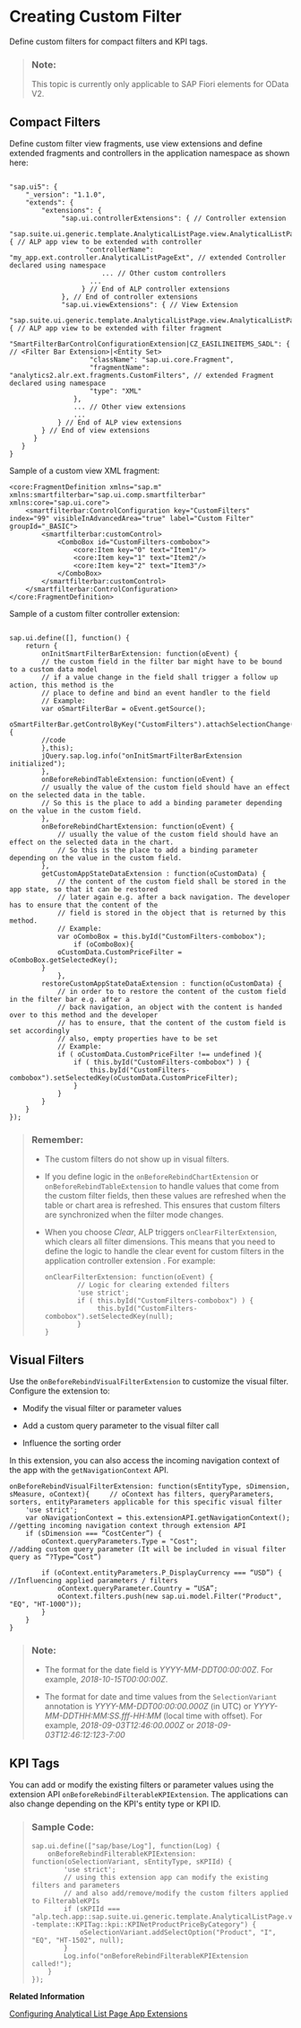 <!-- loio7251ea37044040629589478d43692713 -->

# Creating Custom Filter

Define custom filters for compact filters and KPI tags.



> ### Note:  
> This topic is currently only applicable to SAP Fiori elements for OData V2.



## Compact Filters

Define custom filter view fragments, use view extensions and define extended fragments and controllers in the application namespace as shown here:

```

"sap.ui5": {
    "_version": "1.1.0",
    "extends": {
        "extensions": {
             "sap.ui.controllerExtensions": { // Controller extension
                 "sap.suite.ui.generic.template.AnalyticalListPage.view.AnalyticalListPage": { // ALP app view to be extended with controller
                   "controllerName": "my_app.ext.controller.AnalyticalListPageExt", // extended Controller declared using namespace
                       ... // Other custom controllers
                    ...
                  } // End of ALP controller extensions
             }, // End of controller extensions
             "sap.ui.viewExtensions": { // View Extension
                 "sap.suite.ui.generic.template.AnalyticalListPage.view.AnalyticalListPage": { // ALP app view to be extended with filter fragment
                    "SmartFilterBarControlConfigurationExtension|CZ_EASILINEITEMS_SADL": { // <Filter Bar Extension>|<Entity Set>
                    "className": "sap.ui.core.Fragment",
                    "fragmentName": "analytics2.alr.ext.fragments.CustomFilters", // extended Fragment declared using namespace
                    "type": "XML"
                },
                ... // Other view extensions
                ... 
            } // End of ALP view extensions
        } // End of view extensions
      }
   }
}

```

Sample of a custom view XML fragment:

```
<core:FragmentDefinition xmlns="sap.m" xmlns:smartfilterbar="sap.ui.comp.smartfilterbar" xmlns:core="sap.ui.core">
    <smartfilterbar:ControlConfiguration key="CustomFilters" index="99" visibleInAdvancedArea="true" label="Custom Filter" groupId="_BASIC">
        <smartfilterbar:customControl>
            <ComboBox id="CustomFilters-combobox">
                <core:Item key="0" text="Item1"/>
                <core:Item key="1" text="Item2"/>
                <core:Item key="2" text="Item3"/>
            </ComboBox>
        </smartfilterbar:customControl>
    </smartfilterbar:ControlConfiguration>
</core:FragmentDefinition>

```

Sample of a custom filter controller extension:

```

sap.ui.define([], function() {
    return {
        onInitSmartFilterBarExtension: function(oEvent) {
        // the custom field in the filter bar might have to be bound to a custom data model
        // if a value change in the field shall trigger a follow up action, this method is the 
        // place to define and bind an event handler to the field
        // Example:
        var oSmartFilterBar = oEvent.getSource();
        oSmartFilterBar.getControlByKey("CustomFilters").attachSelectionChange(function(oChangeEvent){
        //code
        },this);
        jQuery.sap.log.info("onInitSmartFilterBarExtension initialized");
        },
        onBeforeRebindTableExtension: function(oEvent) {
        // usually the value of the custom field should have an effect on the selected data in the table. 
        // So this is the place to add a binding parameter depending on the value in the custom field.
        },
        onBeforeRebindChartExtension: function(oEvent) {
            // usually the value of the custom field should have an effect on the selected data in the chart. 
            // So this is the place to add a binding parameter depending on the value in the custom field.
        },
        getCustomAppStateDataExtension : function(oCustomData) {
            // the content of the custom field shall be stored in the app state, so that it can be restored
            // later again e.g. after a back navigation. The developer has to ensure that the content of the
            // field is stored in the object that is returned by this method.
            // Example:
            var oComboBox = this.byId("CustomFilters-combobox");
                if (oComboBox){
            oCustomData.CustomPriceFilter = oComboBox.getSelectedKey();
        }
            },
        restoreCustomAppStateDataExtension : function(oCustomData) {
            // in order to to restore the content of the custom field in the filter bar e.g. after a 
            // back navigation, an object with the content is handed over to this method and the developer 
            // has to ensure, that the content of the custom field is set accordingly
            // also, empty properties have to be set
            // Example:
            if ( oCustomData.CustomPriceFilter !== undefined ){
                if ( this.byId("CustomFilters-combobox") ) {
                    this.byId("CustomFilters-combobox").setSelectedKey(oCustomData.CustomPriceFilter);
                }
            }
        }
    }
});

```

> ### Remember:  
> -   The custom filters do not show up in visual filters.
> 
> -   If you define logic in the `onBeforeRebindChartExtension` or `onBeforeRebindTableExtension` to handle values that come from the custom filter fields, then these values are refreshed when the table or chart area is refreshed. This ensures that custom filters are synchronized when the filter mode changes.
> 
> -   When you choose *Clear*, ALP triggers `onClearFilterExtension`, which clears all filter dimensions. This means that you need to define the logic to handle the clear event for custom filters in the application controller extension . For example:
> 
>     ```
>     onClearFilterExtension: function(oEvent) {
>             // Logic for clearing extended filters
>             'use strict';
>             if ( this.byId("CustomFilters-combobox") ) {
>                  this.byId("CustomFilters-combobox").setSelectedKey(null);
>             }
>     }
>     ```



<a name="loio7251ea37044040629589478d43692713__section_vxv_x4k_ngb"/>

## Visual Filters

Use the `onBeforeRebindVisualFilterExtension` to customize the visual filter. Configure the extension to:

-   Modify the visual filter or parameter values

-   Add a custom query parameter to the visual filter call

-   Influence the sorting order


In this extension, you can also access the incoming navigation context of the app with the `getNavigationContext` API.

```
onBeforeRebindVisualFilterExtension: function(sEntityType, sDimension, sMeasure, oContext){     // oContext has filters, queryParameters, sorters, entityParameters applicable for this specific visual filter 
    'use strict';
    var oNavigationContext = this.extensionAPI.getNavigationContext();                          //getting incoming navigation context through extension API                     
    if (sDimension === “CostCenter”) { 
        oContext.queryParameters.Type = "Cost";                                                 //adding custom query parameter (It will be included in visual filter query as “?Type=”Cost”)   
         
        if (oContext.entityParameters.P_DisplayCurrency === “USD”) {                            //Influencing applied parameters / filters                                         
            oContext.queryParameter.Country = “USA”;         
            oContext.filters.push(new sap.ui.model.Filter("Product", "EQ", "HT-1000"));
        }
    }
}

```

> ### Note:  
> -   The format for the date field is *YYYY-MM-DDT00:00:00Z*. For example, *2018-10-15T00:00:00Z*.
> 
> -   The format for date and time values from the `SelectionVariant` annotation is *YYYY-MM-DDT00:00:00.000Z* \(in UTC\) or *YYYY-MM-DDTHH:MM:SS.fff-HH:MM* \(local time with offset\). For example, *2018-09-03T12:46:00.000Z* or *2018-09-03T12:46:12:123-7:00*



<a name="loio7251ea37044040629589478d43692713__section_phn_wmh_kdb"/>

## KPI Tags

You can add or modify the existing filters or parameter values using the extension API `onBeforeRebindFilterableKPIExtension`. The applications can also change depending on the KPI's entity type or KPI ID.

> ### Sample Code:  
> ```
> sap.ui.define(["sap/base/Log"], function(Log) {
>     onBeforeRebindFilterableKPIExtension: function(oSelectionVariant, sEntityType, sKPIId) {
>         'use strict';
>         // using this extension app can modify the existing filters and parameters
>         // and also add/remove/modify the custom filters applied to FilterableKPIs
>         if (sKPIId === "alp.tech.app::sap.suite.ui.generic.template.AnalyticalListPage.view.AnalyticalListPage::SEPMRA_C_ALP_SlsOrdItemCubeALPResults--template::KPITag::kpi::KPINetProductPriceByCategory") {
>             oSelectionVariant.addSelectOption("Product", "I", "EQ", "HT-1502", null);
>         }
>         Log.info("onBeforeRebindFilterableKPIExtension called!");
>     }
> });
> ```

**Related Information**  


[Configuring Analytical List Page App Extensions](configuring-analytical-list-page-app-extensions-9504fb4.md "This section provides some of the advance configurations and extensions for your application.")

